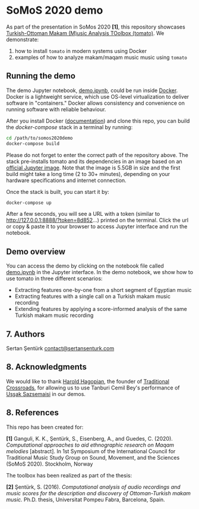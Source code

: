 # SoMoS 2020 demo

As part of the presentation in SoMos 2020 **[1]**, this repository showcases [Turkish-Ottoman Makam (M)usic Analysis TOolbox (tomato)](https://github.com/sertansenturk/tomato). We demonstrate:

1. how to install `tomato` in modern systems using Docker
2. examples of how to analyze makam/maqam music music using `tomato`

## Running the demo

The demo Jupyter notebook, [demo.ipynb](demo.ipynb), could be run inside [Docker](https://www.docker.com/). Docker is a lightweight service, which use OS-level virtualization to deliver software in "containers." Docker allows consistency and convenience on running software with reliable behaviour. 

After you install Docker ([documentation](https://docs.docker.com/install/)) and clone this repo, you can build the *docker-compose* stack in a terminal by running:

```bash
cd /path/to/somos2020demo
docker-compose build
```

Please do not forget to enter the correct path of the repository above. The stack pre-installs tomato and its dependencies in an image based on an [official Jupyter image](https://hub.docker.com/r/jupyter/scipy-notebook). Note that the image is 5.5GB in size and the first build might take a long time (2 to 30+ minutes), depending on your hardware specifications and internet connection.

Once the stack is built, you can start it by:

```bash
docker-compose up
```

After a few seconds, you will see a URL with a token (similar to http://127.0.0.1:8888/?token=8d852...) printed on the terminal. Click the url or copy & paste it to your browser to access Jupyter interface and run the notebook.

## Demo overview

You can access the demo by clicking on the notebook file called [demo.ipynb](demo.ipynb) in the Jupyter interface. In the demo notebook, we show how to use tomato in three different scenarios:

- Extracting features one-by-one from a short segment of Egyptian music
- Extracting features with a single call on a Turkish makam music recording
- Extending features by applying a score-informed analysis of the same Turkish makam music recording

## 7. Authors

Sertan Şentürk
contact@sertansenturk.com

## 8. Acknowledgments

We would like to thank [Harold Hagopian](https://en.wikipedia.org/wiki/Harold_Hagopian), the founder of [Traditional Crossroads](http://traditionalcrossroads.com/About-Us), for allowing us to use Tanburi Cemil Bey's performance of [Uşşak Sazsemaisi](http://musicbrainz.org/recording/f970f1e0-0be9-4914-8302-709a0eac088e) in our demos.

## 8. References

This repo has been created for:

  **[1]** Ganguli, K. K., Şentürk, S., Eisenberg, A., and Guedes, C. (2020). *Computational approaches to aid ethnographic research on Maqam melodies* [abstract]. In 1st Symposium of the International Council for Traditional Music Study Group on Sound, Movement, and the Sciences (SoMoS 2020). Stockholm, Norway

The toolbox has been realized as part of the thesis:

  **[2]** Şentürk, S. (2016). *Computational analysis of audio recordings and music scores for the description and discovery of Ottoman-Turkish makam music.* Ph.D. thesis, Universitat Pompeu Fabra, Barcelona, Spain.  
